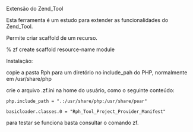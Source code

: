 Extensão do Zend_Tool

Esta ferramenta é um estudo para extender as funcionalidades do Zend_Tool.

Permite criar scaffold de um recurso.

% zf create scaffold resource-name module


Instalação:

copie a pasta Rph para um diretório no include_pah do PHP, normalmente em /usr/share/php

crie o arquivo .zf.ini na home do usuário, como o seguinte conteúdo:

`php.include_path = ".:/usr/share/php:/usr/share/pear"`

`basicloader.classes.0 = "Rph_Tool_Project_Provider_Manifest"`


para testar se funciona basta consultar o comando zf.

